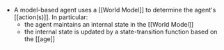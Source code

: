 -  A model-based agent uses a [[World Model]] to determine the agent's [[action(s)]]. In particular:
	- the agent maintains an internal state in the [[World Model]]
	- the internal state is updated by a state-transition function based on the [[age]]